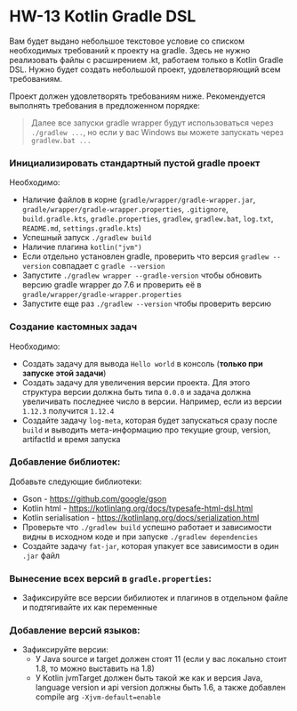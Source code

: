 # HW-13 Kotlin Gradle DSL

Вам будет выдано небольшое текстовое условие со списком необходимых требований к проекту на gradle. Здесь не нужно
реализовать файлы с расширением .kt, работаем только в Kotlin Gradle DSL. Нужно будет создать небольшой проект,
удовлетворяющий всем требованиям.

Проект должен удовлетворять требованиям ниже. Рекомендуется выполнять требования в предложенном порядке:

> Далее все запуски gradle wrapper будут использоваться через `./gradlew ...`, но если у вас Windows вы можете запускать через `gradlew.bat ...`
### Инициализировать стандартный пустой gradle проект

Необходимо:
- Наличие файлов в корне (`gradle/wrapper/gradle-wrapper.jar`, `gradle/wrapper/gradle-wrapper.properties`, `.gitignore`, `build.gradle.kts`, `gradle.properties`, `gradlew`, `gradlew.bat`, `log.txt`, `README.md`, `settings.gradle.kts`) 
- Успешный запуск `./gradlew build`
- Наличие плагина `kotlin("jvm")`
- Если отдельно установлен gradle, проверить что версия `gradlew --version` совпадает с `gradle --version`
- Запустите `./gradlew wrapper --gradle-version` чтобы обновить версию gradle wrapper до 7.6 и проверить её в `gradle/wrapper/gradle-wrapper.properties`
- Запустите еще раз `./gradlew --version` чтобы проверить версию

### Создание кастомных задач

Необходимо:
- Создать задачу для вывода `Hello world` в консоль (**только при запуске этой задачи**)
- Создать задачу для увеличения версии проекта. Для этого структура версии должна быть типа `0.0.0` и задача должна увеличивать последнее число в версии.
Например, если из версии `1.12.3` получится `1.12.4`
- Создайте задачу `log-meta`, которая будет запускаться сразу после `build` и выводить мета-информацию про текущие group, version, artifactId и время запуска

### Добавление библиотек:

Добавьте следующие библиотеки:
- Gson - https://github.com/google/gson
- Kotlin html - https://kotlinlang.org/docs/typesafe-html-dsl.html
- Kotlin serialisation - https://kotlinlang.org/docs/serialization.html
- Проверьте что `./gradlew build` успешно работает и зависимости видны в исходном коде и при запуске `./gradlew dependencies`
- Создайте задачу `fat-jar`, которая упакует все зависимости в один `.jar` файл

### Вынесение всех версий в `gradle.properties`:
- Зафиксируйте все версии бибилиотек и плагинов в отдельном файле и подтягивайте их как переменные

### Добавление версий языков:
- Зафиксируйте версии:
  - У Java source и target должен стоят 11 (если у вас локально стоит 1.8, то можно выставить на 1.8)
  - У Kotlin jvmTarget должен быть такой же как и версия Java, language version и api version должны быть 1.6, а также добавлен compile arg `-Xjvm-default=enable`
